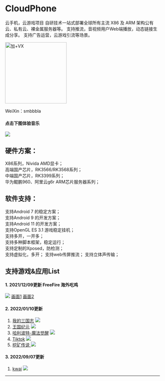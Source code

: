 # CloudPhone
云手机，云游戏项目
自研技术一站式部署全球所有主流 X86 及 ARM 架构公有云、私有云、裸金属服务器等。
支持推流，音视频用户Web端播放，动态链接生成分享。
支持广告运营，云游戏引流等场景。

<img src="https://s1.ax1x.com/2022/09/24/xAMqCq.png" width="200" height="200" alt="加+VX" /></br>

WeiXin：smbbbla 

#### 点击下图体验音乐

[![](https://s1.ax1x.com/2022/09/22/xkp63t.png)](https://share.api.weibo.cn/share/337256782,4816572054505605.html?weibo_id=4816572054505605)


## 硬件方案：
X86系列，Nivida AMD显卡；  
高端国产芯片，RK3566/RK3568系列；  
中端国产芯片，RK3399系列；  
华为鲲鹏960、阿里云g6r ARM芯片服务器系列； 

## 软件支持：

支持Android 7 的稳定方案；  
支持Android 9 的开发方案；  
支持Android 11 的开发方案；  
支持OpenGL ES 3.1 游戏稳定挂机；  
支持多开，一开多；  
支持多种脚本框架，稳定运行；  
支持定制的Xposed，防检测；  
支持虚拟化，多开；
支持web传屏推流；
支持立体声传输；

## 支持游戏&应用List

#### 1. 2021/12/09更新 FreeFire 海外吃鸡
[![](https://s1.ax1x.com/2022/09/24/xAQZrD.png)](https://s3.bmp.ovh/imgs/2021/12/b49a58f0cfd130ce.png)
[画面1](https://s3.bmp.ovh/imgs/2021/12/b49a58f0cfd130ce.png)
[画面2](https://s3.bmp.ovh/imgs/2021/12/31695c96cb95871d.png)

#### 2. 2022/01/10更新 
1. [我的三国志](https://news.spyouxi.com/udo0kg8p/)
[![](https://s1.ax1x.com/2022/09/24/xAQk26.png)](https://news.spyouxi.com/udo0kg8p/)
2. [王国纪元](https://lm.176.com/)
[![](https://s1.ax1x.com/2022/09/24/xAQeqe.png)](https://lm.176.com/)
3. [哈利波特-魔法觉醒](http://www.harrypottermagicawakened.com/cn/)
[![](https://s1.ax1x.com/2022/09/24/xAQnVH.png)](http://www.harrypottermagicawakened.com/cn/)
4. [Tiktok](https://www.tiktok.com/)
[![](https://s1.ax1x.com/2022/09/24/xAQF8x.png)](https://www.tiktok.com/)
5. [挖矿传说 ](https://www.taptap.com/app/193997)
[![](https://s1.ax1x.com/2022/09/24/xAQAxK.png)](https://www.taptap.com/app/193997)

#### 3. 2022/09/07更新 
1. [kwai](https://www.kwai.com/)
[![](https://s1.ax1x.com/2022/09/24/xAQVKO.png)](https://www.kwai.com/)

*** 


